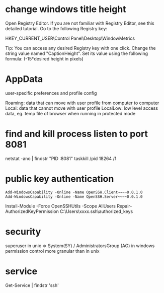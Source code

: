 # change windows title height

Open Registry Editor. If you are not familiar with Registry Editor, see this detailed tutorial.
Go to the following Registry key:

HKEY_CURRENT_USER\Control Panel\Desktop\WindowMetrics

Tip: You can access any desired Registry key with one click.
Change the string value named "CaptionHeight". Set its value using the following formula:
(-15*desired height in pixels)

# AppData
user-specific preferences and profile config

Roaming: data that can move with user profile from computer to computer
Local: data that cannot move with user profile
LocalLow: low level access data, eg. temp file of browser when running in protected mode

# find and kill process listen to port 8081
netstat -ano | findstr "PID :8081"
taskkill /pid 18264 /f


# public key authentication
```
Add-WindowsCapability -Online -Name OpenSSH.Client~~~~0.0.1.0
Add-WindowsCapability -Online -Name OpenSSH.Server~~~~0.0.1.0
```

Install-Module -Force OpenSSHUtils -Scope AllUsers
Repair-AuthorizedKeyPermission C:\Users\xxxx\.ssh\authorized_keys

# security
superuser in unix => System(SY) / AdministratorsGroup (AG) in windows
permission control more granular than in unix

# service
Get-Service | findstr 'ssh'








